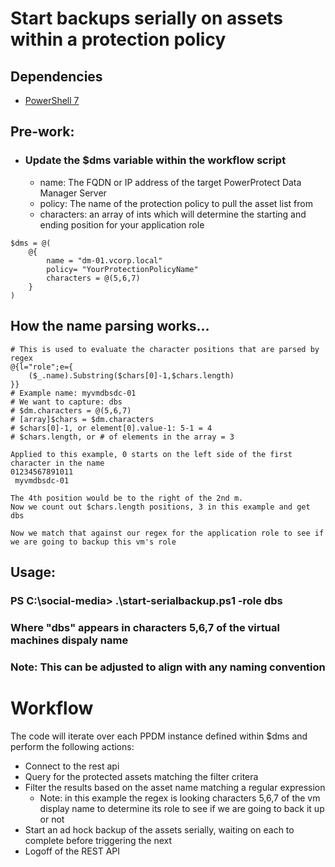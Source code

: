 # Start backups serially on assets within a protection policy
## Dependencies
- [PowerShell 7](https://github.com/powershell/powershell/releases)

## Pre-work:
- ### Update the $dms variable within the workflow script
    - name: The FQDN or IP address of the target PowerProtect Data Manager Server
    - policy: The name of the protection policy to pull the asset list from
    - characters: an array of ints which will determine the starting and ending position for your application role
```
$dms = @(
    @{
        name = "dm-01.vcorp.local"
        policy= "YourProtectionPolicyName"
        characters = @(5,6,7)
    }
)
```
## How the name parsing works...
```
# This is used to evaluate the character positions that are parsed by regex
@{l="role";e={
    ($_.name).Substring($chars[0]-1,$chars.length)
}}
# Example name: myvmdbsdc-01
# We want to capture: dbs
# $dm.characters = @(5,6,7)
# [array]$chars = $dm.characters
# $chars[0]-1, or element[0].value-1: 5-1 = 4
# $chars.length, or # of elements in the array = 3

Applied to this example, 0 starts on the left side of the first character in the name
01234567891011
 myvmdbsdc-01

The 4th position would be to the right of the 2nd m.
Now we count out $chars.length positions, 3 in this example and get dbs

Now we match that against our regex for the application role to see if we are going to backup this vm's role 
```
## Usage:
### PS C:\social-media> .\start-serialbackup.ps1 -role dbs
### Where "dbs" appears in characters 5,6,7 of the virtual machines dispaly name
### Note: This can be adjusted to align with any naming convention

# Workflow
The code will iterate over each PPDM instance defined within $dms and perform the following actions:
- Connect to the rest api
- Query for the protected assets matching the filter critera
- Filter the results based on the asset name matching a regular expression
    - Note: in this example the regex is looking characters 5,6,7 of the vm display name to determine its role to see if we are going to back it up or not
- Start an ad hock backup of the assets serially, waiting on each to complete before triggering the next 
- Logoff of the REST API